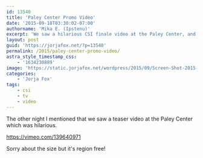 ```yaml
---
id: 13540
title: 'Paley Center Promo Video'
date: '2015-09-18T03:30:02-07:00'
authorname: 'Mika E. (Ipstenu)'
excerpt: 'We saw a hilarious CSI finale video at the Paley Center, and now you can too.'
layout: post
guid: 'https://jorjafox.net/?p=13540'
permalink: /2015/paley-center-promo-video/
astra_style_timestamp_css:
    - '1634230889'
image: 'https://static.jorjafox.net/wordpress/2015/09/Screen-Shot-2015-09-17-at-1.40.30-PM.png'
categories:
    - 'Jorja Fox'
tags:
    - csi
    - tv
    - video
---
```


The other night I mentioned that we saw a teaser video at the Paley Center which was hilarious.

https://vimeo.com/139640971

Sorry about the size but it's region free!
